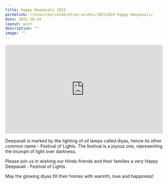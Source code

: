 ```yaml
---
title: Happy Deepavali 2022
permalink: /resources/celebration-wishes/20221024-happy-deepavali/
date: 2022-10-24
layout: post
description: ""
image: ""
---
```

<iframe allow="autoplay; clipboard-write; encrypted-media; picture-in-picture; web-share" allowfullscreen="true" frameborder="0" scrolling="no" style="border:none;overflow:hidden;aspect-ratio: 16 / 9; width: 100%; height: auto" src="https://www.facebook.com/plugins/video.php?height=314&amp;href=https%3A%2F%2Fwww.facebook.com%2Falpshealthcaresupplychain%2Fvideos%2F571259204768239%2F&amp;show_text=false&amp;width=560&amp;t=0"></iframe>

Deepavali is marked by the lighting of oil lamps called diyas, hence its other common name -&nbsp;Festival of Lights. The festival is a joyous one, representing the triumph of light over darkness.

Please join us in wishing our Hindu friends and their families a very Happy Deepavali - Festival of Lights.

May the glowing diyas fill their homes with warmth, love and happiness!
